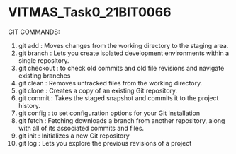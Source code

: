 # VITMAS_Task0_21BIT0066

GIT COMMANDS:

1) git add : Moves changes from the working directory to the staging area.
2) git branch : Lets you create isolated development environments within a single repository.
3) git checkout : to check old commits and old file revisions and navigate existing branches
4) git clean : Removes untracked files from the working directory. 
5) git clone : Creates a copy of an existing Git repository. 
6) git commit : Takes the staged snapshot and commits it to the project history. 
7) git config : to set configuration options for your Git installation
8) git fetch : Fetching downloads a branch from another repository, along with all of its associated commits and files. 
9) git init : Initializes a new Git repository
10) git log : Lets you explore the previous revisions of a project
